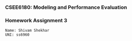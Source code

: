 ### CSEE6180: Modeling and Performance Evaluation

### Homework Assignment 3

```
Name: Shivam Shekhar
UNI: ss6960
```
